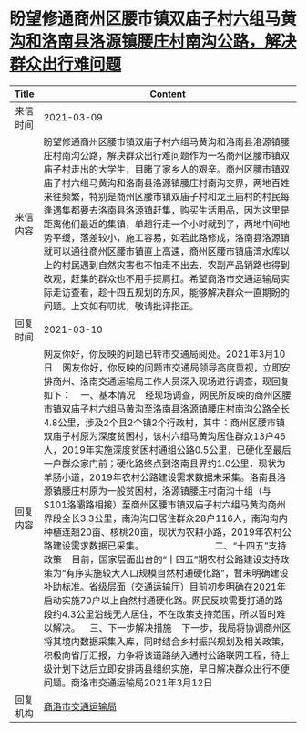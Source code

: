 # <a href="http://www.shangluo.gov.cn/zmhd/ldxxxx.jsp?urltype=leadermail.LeaderMailContentUrl&wbtreeid=1112&leadermailid=7003">盼望修通商州区腰市镇双庙子村六组马黄沟和洛南县洛源镇腰庄村南沟公路，解决群众出行难问题</a>
| Title |                                                                                                                                                                                                                                                                                                                                                                         Content                                                                                                                                                                                                                                                                                                                                                                          |
|:-----:|----------------------------------------------------------------------------------------------------------------------------------------------------------------------------------------------------------------------------------------------------------------------------------------------------------------------------------------------------------------------------------------------------------------------------------------------------------------------------------------------------------------------------------------------------------------------------------------------------------------------------------------------------------------------------------------------------------------------------------------------------------|
| 来信时间  | 2021-03-09                                                                                                                                                                                                                                                                                                                                                                                                                                                                                                                                                                                                                                                                                                                                               |
| 来信内容  | 盼望修通商州区腰市镇双庙子村六组马黄沟和洛南县洛源镇腰庄村南沟公路，解决群众出行难问题作为一名商州区腰市镇双庙子村走出的大学生，目睹了家乡人的艰辛。商州区腰市镇双庙子村六组马黄沟和洛南县洛源镇腰庄村南沟交界，两地百姓来往频繁，特别是商州区腰市镇双庙子村和龙王庙村的村民每逢遇集都要去洛南县洛源镇赶集，购买生活用品，因为这里是距离他们最近的集镇，单趟行走一个小时就到了，两地中间地势平缓，落差较小，施工容易，如若此路修成，洛南县洛源镇就可以通往商州区腰市镇直上高速，商州区腰市镇庙湾水库以上的村民遇到自然灾害也不怕走不出去，农副产品销路也得到改观，赶集的群众也不用手提肩扛。希望商洛市交通运输局实际走访查看，趁十四五规划的东风，能够解决群众一直期盼的问题。上文如有叨扰，敬请批评指正。                                                                                                                                                                                                                                                                                                                                                                                                    |
| 回复时间  | 2021-03-10                                                                                                                                                                                                                                                                                                                                                                                                                                                                                                                                                                                                                                                                                                                                               |
| 回复内容  | 网友你好，你反映的问题已转市交通局阅处。2021年3月10日    网友你好，你反映的问题市交通局领导高度重视，立即安排商州、洛南交通运输局工作人员深入现场进行调查，现回复如下：    一、基本情况    经现场调查，网民所反映的商州区腰市镇双庙子村六组马黄沟至洛南县洛源镇腰庄村南沟公路全长4.8公里，涉及2个县2个镇2个行政村，其中：商州区腰市镇双庙子村原为深度贫困村，该村六组马黄沟居住群众13户46人，2019年实施深度贫困村通组公路0.5公里，已硬化至最后一户群众家门前；硬化路终点到洛南县界约1.0公里，现状为羊肠小道，2019年农村公路建设需求数据未采集。洛南县洛源镇腰庄村原为一般贫困村，洛源镇腰庄村南沟十组（与S101洛灞路相接）至商州区腰市镇双庙子村六组马黄沟商州界段全长3.3公里，南沟沟口居住群众28户116人，南沟沟内种植连翘20亩、核桃20亩，现状为农耕小路，2019年农村公路建设需求数据已采集。                             二、“十四五”支持政策    目前，国家层面出台的“十四五”期农村公路建设支持政策为“有序实施较大人口规模自然村通硬化路”，暂未明确建设补助标准。省级层面（交通运输厅）目前初步明确在2021年启动实施70户以上自然村通硬化路。网民反映需要打通的路段约4.3公里沿线无人居住，不在政策支持范围，所以暂时难以解决。    三、下一步解决措施    下一步，我局将协调商州区将其境内数据采集入库，同时结合乡村振兴规划及相关政策，积极向省厅汇报，力争将该道路纳入通村公路联网工程，待上级计划下达后立即安排两县组织实施，早日解决群众出行不便问题。商洛市交通运输局2021年3月12日 |
| 回复机构  | <a href="../../category/agencies/商洛市交通运输局.md">商洛市交通运输局</a>                                                                                                                                                                                                                                                                                                                                                                                                                                                                                                                                                                                                                                                                                               |